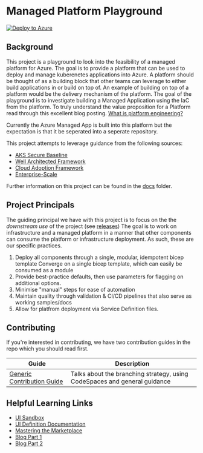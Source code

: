 # Managed Platform Playground

[![Deploy to Azure](http://azuredeploy.net/deploybutton.png)](https://portal.azure.com/#create/Microsoft.Template/uri/https%3A%2F%2Fraw.githubusercontent.com%2Fdanielscholl%2Fmanaged-platform%2Fmain%2Fazuredeploy.json)


## Background

This project is a playground to look into the feasibility of a managed platform for Azure. The goal is to provide a platform that can be used to deploy and manage kuberenetes applications into Azure. A platform should be thought of as a building block that other teams can leverage to either build applications in or build on top of.  An example of building on top of a platform would be the delivery mechanism of the platform. The goal of the playground is to investigate building a Managed Application using the IaC from the platform.  To truly understand the value proposition for a Platform read through this excellent blog posting.  [What is platform engineering?](https://platformengineering.org/blog/what-is-platform-engineering) 

Currently the Azure Managed App is built into this platform but the expectation is that it be seperated into a seperate repository.

This project attempts to leverage guidance from the following sources:

- [AKS Secure Baseline](https://docs.microsoft.com/azure/architecture/reference-architectures/containers/aks/secure-baseline-aks)
- [Well Architected Framework](https://docs.microsoft.com/azure/architecture/framework/)
- [Cloud Adoption Framework](https://azure.microsoft.com/cloud-adoption-framework/)
- [Enterprise-Scale](https://github.com/Azure/Enterprise-Scale) 


Further information on this project can be found in the [docs](docs/setup.md) folder.

## Project Principals

The guiding principal we have with this project is to focus on the the *downstream use* of the project (see [releases](https://github.com/danielscholl/managed-platform/releases))  The goal is to work on infrastructure and a managed platform in a manner that other components can consume the platform or infrastructure deployment. As such, these are our specific practices.

1. Deploy all components through a single, modular, idempotent bicep template Converge on a single bicep template, which can easily be consumed as a module
2. Provide best-practice defaults, then use parameters for flagging on additional options.
3. Minimise "manual" steps for ease of automation
4. Maintain quality through validation & CI/CD pipelines that also serve as working samples/docs
5. Allow for platfrom deployment via Service Definition files.

## Contributing

If you're interested in contributing, we have two contribution guides in the repo which you should read first.

Guide | Description
----- | -----------
[Generic Contribution Guide](CONTRIBUTING.md) | Talks about the branching strategy, using CodeSpaces and general guidance


## Helpful Learning Links

- [UI Sandbox](https://portal.azure.com/?feature.customPortal=false&#blade/Microsoft_Azure_CreateUIDef/SandboxBlade)
- [UI Definition Documentation](https://docs.microsoft.com/en-us/azure/azure-resource-manager/managed-applications/create-uidefinition-overview)
- [Mastering the Marketplace](http://aka.ms/MasteringTheMarketplace)
- [Blog Part 1](https://arsenvlad.medium.com/simple-azure-managed-application-creating-testing-and-publishing-in-partner-center-d2cb3b98bed2)
- [Blog Part 2](https://arsenvlad.medium.com/azure-managed-application-with-aks-and-deployment-time-or-cross-tenant-role-assignments-to-vm-and-3ebce7d607c2)
